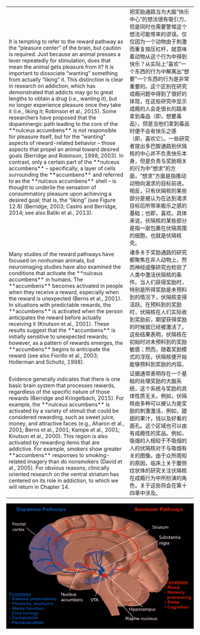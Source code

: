 <table>
  <tr>
    <td>It is tempting to refer to the reward pathway as the “pleasure center” of the brain, but caution is required. Just because an animal presses a lever repeatedly for stimulation, does that mean the animal gets pleasure from it? It is important to dissociate “wanting” something from actually “liking” it. This distinction is clear in research on addiction, which has demonstrated that addicts may go to great lengths to obtain a drug (i.e., wanting it), but no longer experience pleasure once they take it (i.e., liking it; Robinson et al., 2015). Some researchers have proposed that the dopaminergic path leading to the core of the **nulceus accumbens** is not responsible for pleasure itself, but for the “wanting” aspects of reward-related behavior – those aspects that propel an animal toward desired goals (Berridge and Robinson, 1998, 2003). In contrast, only a certain part of the **nulceus accumbens** – specifically, a layer of cells surrounding the **accumbens** and referred to as the **nulceus accumbens** shell – is thought to underlie the sensation of consummatory pleasure upon achieving a desired goal; that is, the “liking” (see Figure 12.8) (Berridge, 2003; Castro and Berridge, 2014; see also Baliki et al., 2013).</td>
    <td>把奖励通路当为大脑“快乐中心”的想法很有吸引力，但是同时也需要警惕这个想法可能带来的谬误。仅仅因为一个动物由于刺激而重复按压杠杆，就意味着动物从这个行为中得到快乐？从实际上“喜欢”一个东西的行为中解离出“想要”一个东西的行为是非常重要的。这个区别在研究成瘾问题中得到了很好的体现，在这些研究中显示成瘾的人会走很长的路来拿到毒品（即，想要毒品），但是当他们拿到毒品时便不会有快乐之感（即，喜欢它）。一些研究者提出多巴胺通路到伏隔核的中心并不负责快乐本身，但是负责与奖励相关的行为中“想求”的方面，“想求”方面是指推动动物向渴求的目标前进。相反，只有伏隔核的某些部分是被认为在达到渴求目标后所带来极乐之感的基础；也即，喜欢。具体来说，伏隔核的某些部分是指一层包裹在伏隔周围的细胞，也就是伏隔核壳。</td>
  </tr>
  <tr>
    <td>Many studies of the reward pathways have focused on nonhuman animals, but neuroimaging studies have also examined the conditions that activate the **nulceus accumbens** in humans. The **accumbens** becomes activated in people when they receive a reward, especially when the reward is unexpected (Berns et al., 2001). In situations with predictable rewards, the **accumbens** is activated when the person anticipates the reward before actually receiving it (Knutson et al., 2001). These results suggest that the **accumbens** is initially sensitive to unexpected rewards; however, as a pattern of rewards emerges, the **accumbens** begins to anticipate the reward (see also Fiorillo et al., 2003; Hollerman and Schultz, 1998).</td>
    <td>诸多关于奖励通路的研究都聚焦在非人动物上，然而神经成像研究也检验了人类中激活伏隔核的条件。当人们获得奖励时，特别是所得奖励是未预料到的情况下，伏隔核变得活跃。在预料到的奖励时，伏隔核在人们实际收到奖励前，期望获得奖励的时候就已经被激活了。这些结果表明，伏隔核在初始时对未预料到的奖励敏感；然而，随着奖励模式的浮现，伏隔核便开始能够预料到奖励的内容。</td>
  </tr>
  <tr>
    <td>Evidence generally indicates that there is one basic brain system that processes rewards, regardless of the specific nature of those rewards (Berridge and Kringelbach, 2015). For example, the **nulceus accumbens** is activated by a variety of stimuli that could be considered rewarding, such as sweet juice, money, and attractive faces (e.g., Aharon et al., 2001; Berns et al., 2001; Kampe et al., 2001; Knutson et al., 2000). This region is also activated by rewarding items that are addictive. For example, smokers show greater **accumbens** responses to smoking-related imagery than do nonsmokers (David et al., 2005). For obvious reasons, clinically oriented research on the ventral striatum has centered on its role in addiction, to which we will return in Chapter 14.</td>
    <td>证据通常表明存在一个基础的处理奖励的大脑系统，这个系统与奖励的具体性质无关。例如，伏隔核由多种可以被认为是奖励的刺激激活，例如，甜甜的果汁，钱以及好看的面孔。这个区域也可以由有成瘾性的奖品。例如，吸烟的人相较于不吸烟的人的伏隔核对于与吸烟有关的图像。由于众所周知的原因，临床上关于腹侧纹状体的研究关注伏隔核在成瘾行为中所扮演的角色，关于这些将会在第十四章中涉及。</td> 
  </tr>
</table>

<img src='Dopamine_and_serotonin_pathways.png'/>

